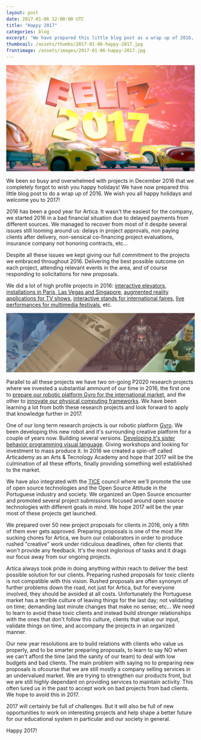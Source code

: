 ```yaml
---
layout: post
date: 2017-01-06 12:00:00 UTC
title: "Happy 2017"
categories: blog
excerpt: "We have prepared this little blog post as a wrap up of 2016, wish you happy holidays and welcome to 2017!"
thumbnail: /assets/thumbs/2017-01-06-happy-2017.jpg
frontimage: /assets/images/2017-01-06-happy-2017.jpg
---
```


![](/assets/images/2017-01-06-happy-2017.jpg)

We been so busy and overwhelmed with projects in December 2016 that we completely forgot to wish you happy holidays! We have now prepared this little blog post to do a wrap up of 2016. We wish you all happy holidays and welcome you to 2017!

2016 has been a good year for Artica. It wasn't the easiest for the company, we started 2016 in a bad financial situation due to delayed payments from different sources. We managed to recover from most of it despite several issues still looming around us: delays in project approvals, non paying clients after delivery, non-sensical co-financing project evaluations, insurance company not honoring contracts, etc...

Despite all these issues we kept giving our full commitment to the projects we embraced throughout 2016. Delivering the best possible outcome on each project, attending relevant events in the area, and of course responding to solicitations for new proposals.

We did a lot of high profile projects in 2016: [interactive elevators][1], [installations in Paris, Las Vegas and Singapore][2], [augmented reality applications for TV shows][3], [interactive stands for international faires][4], [live performances for multimedia festivals][5], etc.

![](/assets/images/2017-01-06-happy-2017-projects.png)

Parallel to all these projects we have two on-going P2020 research projects where we invested a substantial ammount of our time in 2016, the first one to [prepare our robotic platform Gyro for the international market][6], and the other to [innovate our physical computing frameworks][7]. We have been learning a lot from both these research projects and look forward to apply that knowledge further in 2017.

One of our long term research projects is our robotic platform [Gyro][8]. We been developing this new robot and it's surrounding creative platform for a couple of years now. Building several versions. [Developing it's sister behavior programming visual language][9]. Giving workshops and looking for investment to mass produce it. In 2016 we created a spin-off called Articademy as an Arts & Tecnology  Academy and hope that 2017 will be the culmination of all these efforts, finally providing something well established to the market.
 
We have also integrated with the [TICE][10] council where we'll promote the use of open source technologies and the Open Source Attitude in the Portuguese industry and society. We organized an Open Source encounter and promoted several project submissions focused around open source technologies with different goals in mind. We hope 2017 will be the year most of these projects get launched.

We prepared over 50 new project proposals for clients in 2016, only a fifth of them ever gets approved. Preparing proposals is one of the most life sucking chores for Artica, we burn our colaborators in order to produce rushed "creative" work under ridiculous deadlines, often for clients that won't provide any feedback. It's the most inglorious of tasks and it drags our focus away from our ongoing projects.

Artica always took pride in doing anything within reach to deliver the best possible solution for our clients. Preparing rushed proposals for toxic clients is not compatible with this vision. Rushed proposals are often synonym of further problems down the road, not just for Artica, but for everyone involved, they should be avoided at all costs. Unfortunately the Portuguese market has a terrible culture of leaving things for the last day; not validating on time; demanding last minute changes that make no sense; etc... We need to learn to avoid these toxic clients and instead build stronger relationships with the ones that don't follow this culture, clients that value our input, validate things on time, and accompany the projects in an organized manner.

Our new year resolutions are to build relations with clients who value us properly, and to be smarter preparing proposals, to learn to say NO when we can't afford the time (and the sanity of our team) to deal with low budgets and bad clients. The main problem with saying no to preparing new proposals is ofcourse that we are still mostly a company selling services in an undervalued market. We are trying to strengthen our products front, but we are still highly dependant on providing services to maintain activity. This often lured us in the past to accept work on bad projects from bad clients. We hope to avoid this in 2017.

2017 will certainly be full of challenges. But it will also be full of new opportunities to work on interesting projects and help shape a better future for our educational system in particular and our society in general.

Happy 2017!

[1]: http://artica.cc/blog/2016/05/11/elevador-miradouro-amoreiras.html
[2]: http://artica.cc/blog/2016/07/08/avengers-station.html
[3]: http://artica.cc/blog/2016/11/18/codigo-panda.html
[4]: http://artica.cc/blog/2016/11/28/stands-brazil.html
[5]: http://artica.cc/blog/2016/11/21/plunc.html
[6]: http://artica.cc/red/2016/06/15/p2020-gyro.html
[7]: http://artica.cc/red/2016/08/16/p2020-physical-computing.html
[8]: http://gyro.artica.cc/
[9]: http://gyro.artica.cc/creator/
[10]: http://tice.pt
